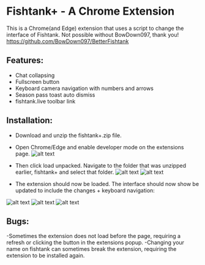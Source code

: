 # Fishtank+ - A Chrome Extension
This is a Chrome(and Edge) extension that uses a script to change the interface of Fishtank. Not possible without BowDown097, thank you!
https://github.com/BowDown097/BetterFishtank

## Features:
- Chat collapsing
- Fullscreen button
- Keyboard camera navigation with numbers and arrows
- Season pass toast auto dismiss
- fishtank.live toolbar link

## Installation:
- Download and unzip the fishtank+.zip file.
- Open Chrome/Edge and enable developer mode on the extensions page. 
![alt text](https://i.postimg.cc/Tdcbw78N/Screenshot-4.png)
- Then click load unpacked. Navigate to the folder that was unzipped earlier, fishtank+ and select that folder.
![alt text](https://i.postimg.cc/NFqGbvZv/Screenshot-4.png)
![alt text](https://i.postimg.cc/52ZrX9zJ/Screenshot-4.png)

- The extension should now be loaded. The interface should now show be updated to include the changes + keyboard navigation:

![alt text](https://i.postimg.cc/hGNdmjbS/Screenshot-4.png)
![alt text](https://i.postimg.cc/MT4dvqXR/Screenshot-5.png)
![alt text](https://i.postimg.cc/htyxSMXQ/Screenshot-6.png)

## Bugs:
-Sometimes the extension does not load before the page, requiring a refresh or clicking the button in the extensions popup. 
-Changing your name on fishtank can sometimes break the extension, requiring the extension to be installed again.
